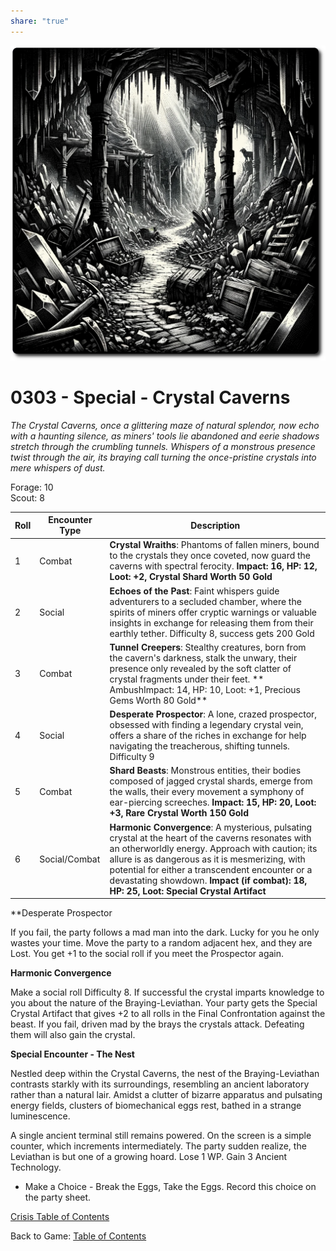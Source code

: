 ```yaml
---  
share: "true"  
---  
```

  
![crystal-caves](../../../crystal-caves.png)  
# 0303 - Special - Crystal Caverns  
  
*The Crystal Caverns, once a glittering maze of natural splendor, now echo with a haunting silence, as miners' tools lie abandoned and eerie shadows stretch through the crumbling tunnels. Whispers of a monstrous presence twist through the air, its braying call turning the once-pristine crystals into mere whispers of dust.*  
  
Forage: 10  
Scout: 8  
  
| Roll | Encounter Type | Description |  
| ---- | -------------- | ----------- |  
| 1    | Combat | **Crystal Wraiths**: Phantoms of fallen miners, bound to the crystals they once coveted, now guard the caverns with spectral ferocity. **Impact: 16, HP: 12, Loot: +2, Crystal Shard Worth 50 Gold** |  
| 2    | Social | **Echoes of the Past**: Faint whispers guide adventurers to a secluded chamber, where the spirits of miners offer cryptic warnings or valuable insights in exchange for releasing them from their earthly tether. Difficulty 8, success gets 200 Gold |  
| 3    | Combat | **Tunnel Creepers**: Stealthy creatures, born from the cavern's darkness, stalk the unwary, their presence only revealed by the soft clatter of crystal fragments under their feet. ** AmbushImpact: 14, HP: 10, Loot: +1, Precious Gems Worth 80 Gold** |  
| 4    | Social | **Desperate Prospector**: A lone, crazed prospector, obsessed with finding a legendary crystal vein, offers a share of the riches in exchange for help navigating the treacherous, shifting tunnels. Difficulty 9 |  
| 5    | Combat | **Shard Beasts**: Monstrous entities, their bodies composed of jagged crystal shards, emerge from the walls, their every movement a symphony of ear-piercing screeches. **Impact: 15, HP: 20, Loot: +3, Rare Crystal Worth 150 Gold** |  
| 6    | Social/Combat | **Harmonic Convergence**: A mysterious, pulsating crystal at the heart of the caverns resonates with an otherworldly energy. Approach with caution; its allure is as dangerous as it is mesmerizing, with potential for either a transcendent encounter or a devastating showdown. **Impact (if combat): 18, HP: 25, Loot: Special Crystal Artifact** |  
  
**Desperate Prospector  
  
If you fail, the party follows a mad man into the dark. Lucky for you he only wastes your time. Move the party to a random adjacent hex, and they are Lost. You get +1 to the social roll if you meet the Prospector again.  
  
**Harmonic Convergence**  
  
Make a social roll Difficulty 8. If successful the crystal imparts knowledge to you about the nature of the Braying-Leviathan. Your party gets the Special Crystal Artifact that gives +2 to all rolls in the Final Confrontation against the beast. If you fail, driven mad by the brays the crystals attack. Defeating them will also gain the crystal.  
  
**Special Encounter - The Nest**  
  
Nestled deep within the Crystal Caverns, the nest of the Braying-Leviathan contrasts starkly with its surroundings, resembling an ancient laboratory rather than a natural lair. Amidst a clutter of bizarre apparatus and pulsating energy fields, clusters of biomechanical eggs rest, bathed in a strange luminescence.  
  
 A single ancient terminal still remains powered. On the screen is a simple counter, which increments intermediately. The party sudden realize, the Leviathan is but one of a growing hoard. Lose 1 WP. Gain 3 Ancient Technology.  
  
- Make a Choice - Break the Eggs, Take the Eggs. Record this choice on the party sheet.  
  
[Crisis Table of Contents](../Table-of-Contents.md)  
  
Back to Game: [Table of Contents](../../../Table-of-Contents.md)
